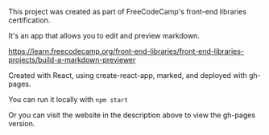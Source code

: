 This project was created as part of FreeCodeCamp's front-end libraries certification.

It's an app that allows you to edit and preview markdown.

https://learn.freecodecamp.org/front-end-libraries/front-end-libraries-projects/build-a-markdown-previewer

Created with React, using create-react-app, marked, and deployed with gh-pages.

You can run it locally with `npm start`

Or you can visit the website in the description above to view the gh-pages version.
